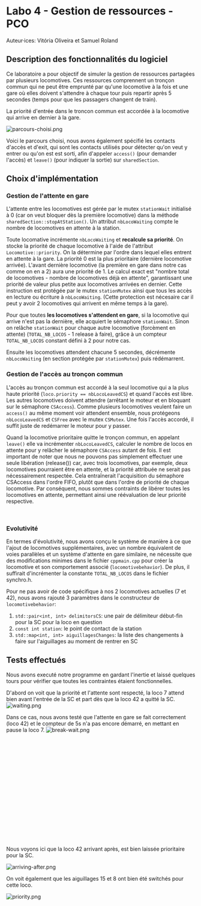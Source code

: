 # Labo 4 - Gestion de ressources - PCO

Auteur·ices: Vitória Oliveira et Samuel Roland

## Description des fonctionnalités du logiciel

Ce laboratoire a pour objectif de simuler la gestion de ressources partagées par plusieurs locomotives. Ces ressources comprennent un tronçon commun qui ne peut être emprunté par qu'une locomotive à la fois et une gare où elles doivent s'attendre à chaque tour puis repartir après 5 secondes (temps pour que les passagers changent de train).

La priorité d'entrée dans le troncon commun est accordée à la locomotive qui arrive en dernier à la gare.

![parcours-choisi.png](imgs/parcours-choisi.png)

Voici le parcours choisi, nous avons également spécifié les contacts d'accès et d'exit, qui sont les contacts utilisés pour détecter qu'on veut y entrer ou qu'on est est sorti, afin d'appeler `access()` (pour demander l'accès) et `leave()` (pour indiquer la sortie) sur `sharedSection`.

## Choix d'implémentation

### Gestion de l'attente en gare
L'attente entre les locomotives est gérée par le mutex `stationWait` initialisé à 0 (car on veut bloquer dès la première locomotive) dans la méthode `sharedSection::stopAtStation()`. Un attribut `nbLocoWaiting` compte le nombre de locomotives en attente à la station.

Toute locomative incrémente `nbLocoWaiting` et **recalcule sa priorité**. On stocke la priorité de chaque locomotive à l'aide de l'attribut `Locomotive::priority`. On la détermine par l'ordre dans lequel elles entrent en attente à la gare. La priorité 0 est la plus prioritaire (dernière locomotive arrivée). L'avant dernière locomotive (la première en gare dans notre cas comme on en a 2) aura une priorité de 1. Le calcul exact est "nombre total de locomotives - nombre de locomotives déjà en attente", garantissant une priorité de valeur plus petite aux locomotives arrivées en dernier. Cette instruction est protégée par le mutex `stationMutex` ainsi que tous les accès en lecture ou écriture à `nbLocoWaiting`. (Cette protection est nécesaire car il peut y avoir 2 locomotives qui arrivent en même temps à la gare).

Pour que toutes **les locomotives s'attendent en gare**, si la locomotive qui arrive n'est pas la dernière, elle acquiert le sémaphore `stationWait`. Sinon on relâche `stationWait` pour chaque autre locomotive (forcèment en attente) (`TOTAL_NB_LOCOS` - 1 release à faire), grâce à un compteur `TOTAL_NB_LOCOS` constant défini à 2 pour notre cas.

Ensuite les locomotives attendent chacune 5 secondes, décrémente `nbLocoWaiting` (en section protégée par `stationMutex`)  puis rédémarrent.

### Gestion de l'accès au tronçon commun
L'accès au tronçon commun est accordé à la seul locomotive qui a la plus haute priorité (`loco.priority == nbLocoLeavedCS`) et quand l'accès est libre. Les autres locomotives doivent attendre (arrêtant le moteur et en bloquant sur le sémaphore `CSAccess`). Comme plusieurs locomotives veulent faire un `access()` au même moment voir attendent ensemble, nous protégeons `nbLocoLeavedCS` et `CSFree` avec le mutex `CSMutex`. Une fois l'accès accordé, il suffit juste de redémarrer le moteur pour y passer.

Quand la locomotive prioritaire quitte le tronçon commun, en appelant `leave()` elle va incrémenter `nbLocoLeavedCS`, calculer le nombre de locos en attente pour y relâcher le sémaphore `CSAccess` autant de fois. Il est important de noter que nous ne pouvons pas simplement effectuer une seule libération (release()) car, avec trois locomotives, par exemple, deux locomotives pourraient être en attente, et la priorité attribuée ne serait pas nécessairement respectée. Cela entraînerait l'acquisition du sémaphore CSAccess dans l'ordre FIFO, plutôt que dans l'ordre de priorité de chaque locomotive. Par conséquent, nous sommes contraints de libérer toutes les locomotives en attente, permettant ainsi une réévaluation de leur priorité respective.

<br>

### Evolutivité

En termes d'évolutivité, nous avons conçu le système de manière à ce que l'ajout de locomotives supplémentaires, avec un nombre équivalent de voies parallèles et un système d'attente en gare similaire, ne nécessite que des modifications minimes dans le fichier `cppmain.cpp` pour créer la locomotive et son comportement associé (`locomotivebehavior`). De plus, il suffirait d'incrémenter la constante `TOTAL_NB_LOCOS` dans le fichier synchro.h.

Pour ne pas avoir de code spécifique à nos 2 locomotives actuelles (7 et 42), nous avons rajouté 3 paramètres dans le constructeur de `locomotivebehavior`:
1. `std::pair<int, int> delimitorsCS`: une pair de délimiteur début-fin pour la SC pour la loco en question
1. `const int station`: le point de contact de la station
1. `std::map<int, int> aiguillagesChanges`: la liste des changements à faire sur l'aiguillages au moment de rentrer en SC

<div class="page">

## Tests effectués
Nous avons executé notre programme en gardant l'inertie et laissé quelques tours pour vérifier que toutes les contraintes étaient fonctionnelles.

D'abord on voit que la priorité et l'attente sont respecté, la loco 7 attend bien avant l'entrée de la SC et part dès que la loco 42 a quitté la SC.
![waiting.png](imgs/waiting.png)

Dans ce cas, nous avons testé que l'attente en gare se fait correctement (loco 42) et le compteur de 5s n'a pas encore démarré, en mettant en pause la loco 7.
![break-wait.png](imgs/break-wait.png)

<br>
<br>
<br>
<br>
<br>
<br>
<br>
<br>
<br>
<br>
<br>
<br>
<br>
<br>
<br>
<br>

Nous voyons ici que la loco 42 arrivant après, est bien laissée prioritaire pour la SC.

![arriving-after.png](imgs/arriving-after.png)

On voit également que les aiguillages 15 et 8 ont bien été switchés pour cette loco.

![priority.png](imgs/priority.png)